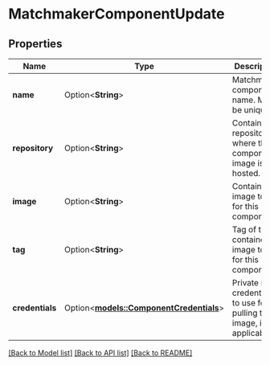 # MatchmakerComponentUpdate

## Properties

Name | Type | Description | Notes
------------ | ------------- | ------------- | -------------
**name** | Option<**String**> | Matchmaker component name. Must be unique. | [optional]
**repository** | Option<**String**> | Container repository where the component's image is hosted. | [optional]
**image** | Option<**String**> | Container image to use for this component. | [optional]
**tag** | Option<**String**> | Tag of the container image to use for this component. | [optional]
**credentials** | Option<[**models::ComponentCredentials**](ComponentCredentials.md)> | Private repo credentials to use for pulling the image, if applicable. | [optional]

[[Back to Model list]](../README.md#documentation-for-models) [[Back to API list]](../README.md#documentation-for-api-endpoints) [[Back to README]](../README.md)


